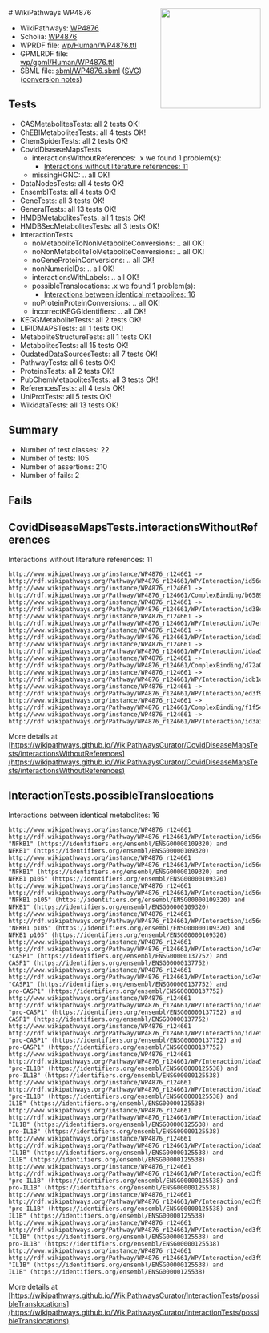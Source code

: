 <img style="float: right; width: 200px" src="../logo.png" />
# WikiPathways WP4876

* WikiPathways: [WP4876](https://identifiers.org/wikipathways:WP4876)
* Scholia: [WP4876](https://scholia.toolforge.org/wikipathways/WP4876)
* WPRDF file: [wp/Human/WP4876.ttl](../wp/Human/WP4876.ttl)
* GPMLRDF file: [wp/gpml/Human/WP4876.ttl](../wp/gpml/Human/WP4876.ttl)
* SBML file: [sbml/WP4876.sbml](../sbml/WP4876.sbml) ([SVG](../sbml/WP4876.svg)) ([conversion notes](../sbml/WP4876.txt))

## Tests
* CASMetabolitesTests: all 2 tests OK!
* ChEBIMetabolitesTests: all 4 tests OK!
* ChemSpiderTests: all 2 tests OK!
* CovidDiseaseMapsTests
    * interactionsWithoutReferences: .x we found 1 problem(s):
        * [Interactions without literature references: 11](#9701cce2)
    * missingHGNC: .. all OK!
* DataNodesTests: all 4 tests OK!
* EnsemblTests: all 4 tests OK!
* GeneTests: all 3 tests OK!
* GeneralTests: all 13 tests OK!
* HMDBMetabolitesTests: all 1 tests OK!
* HMDBSecMetabolitesTests: all 3 tests OK!
* InteractionTests
    * noMetaboliteToNonMetaboliteConversions: .. all OK!
    * noNonMetaboliteToMetaboliteConversions: .. all OK!
    * noGeneProteinConversions: .. all OK!
    * nonNumericIDs: .. all OK!
    * interactionsWithLabels: .. all OK!
    * possibleTranslocations: .x we found 1 problem(s):
        * [Interactions between identical metabolites: 16](#dc76dff2)
    * noProteinProteinConversions: .. all OK!
    * incorrectKEGGIdentifiers: .. all OK!
* KEGGMetaboliteTests: all 2 tests OK!
* LIPIDMAPSTests: all 1 tests OK!
* MetaboliteStructureTests: all 1 tests OK!
* MetabolitesTests: all 15 tests OK!
* OudatedDataSourcesTests: all 7 tests OK!
* PathwayTests: all 6 tests OK!
* ProteinsTests: all 2 tests OK!
* PubChemMetabolitesTests: all 3 tests OK!
* ReferencesTests: all 4 tests OK!
* UniProtTests: all 5 tests OK!
* WikidataTests: all 13 tests OK!


## Summary

* Number of test classes: 22
* Number of tests: 105
* Number of assertions: 210
* Number of fails: 2

## Fails

<a name="9701cce2" />

## CovidDiseaseMapsTests.interactionsWithoutReferences

Interactions without literature references: 11
```
http://www.wikipathways.org/instance/WP4876_r124661 -> http://rdf.wikipathways.org/Pathway/WP4876_r124661/WP/Interaction/id56c2671f
http://www.wikipathways.org/instance/WP4876_r124661 -> http://rdf.wikipathways.org/Pathway/WP4876_r124661/ComplexBinding/b6589
http://www.wikipathways.org/instance/WP4876_r124661 -> http://rdf.wikipathways.org/Pathway/WP4876_r124661/WP/Interaction/id38c72c84
http://www.wikipathways.org/instance/WP4876_r124661 -> http://rdf.wikipathways.org/Pathway/WP4876_r124661/WP/Interaction/id7ef1c6cf
http://www.wikipathways.org/instance/WP4876_r124661 -> http://rdf.wikipathways.org/Pathway/WP4876_r124661/WP/Interaction/idad3dc034
http://www.wikipathways.org/instance/WP4876_r124661 -> http://rdf.wikipathways.org/Pathway/WP4876_r124661/WP/Interaction/idaa5a11ed
http://www.wikipathways.org/instance/WP4876_r124661 -> http://rdf.wikipathways.org/Pathway/WP4876_r124661/ComplexBinding/d72a0
http://www.wikipathways.org/instance/WP4876_r124661 -> http://rdf.wikipathways.org/Pathway/WP4876_r124661/WP/Interaction/idb1ca554
http://www.wikipathways.org/instance/WP4876_r124661 -> http://rdf.wikipathways.org/Pathway/WP4876_r124661/WP/Interaction/ed3f9
http://www.wikipathways.org/instance/WP4876_r124661 -> http://rdf.wikipathways.org/Pathway/WP4876_r124661/ComplexBinding/f1f54
http://www.wikipathways.org/instance/WP4876_r124661 -> http://rdf.wikipathways.org/Pathway/WP4876_r124661/WP/Interaction/id3a35678b
```

More details at [https://wikipathways.github.io/WikiPathwaysCurator/CovidDiseaseMapsTests/interactionsWithoutReferences](https://wikipathways.github.io/WikiPathwaysCurator/CovidDiseaseMapsTests/interactionsWithoutReferences)

<a name="dc76dff2" />

## InteractionTests.possibleTranslocations

Interactions between identical metabolites: 16
```
http://www.wikipathways.org/instance/WP4876_r124661 http://rdf.wikipathways.org/Pathway/WP4876_r124661/WP/Interaction/id56c2671f "NFKB1" (https://identifiers.org/ensembl/ENSG00000109320) and 
NFKB1" (https://identifiers.org/ensembl/ENSG00000109320)
http://www.wikipathways.org/instance/WP4876_r124661 http://rdf.wikipathways.org/Pathway/WP4876_r124661/WP/Interaction/id56c2671f "NFKB1" (https://identifiers.org/ensembl/ENSG00000109320) and 
NFKB1 p105" (https://identifiers.org/ensembl/ENSG00000109320)
http://www.wikipathways.org/instance/WP4876_r124661 http://rdf.wikipathways.org/Pathway/WP4876_r124661/WP/Interaction/id56c2671f "NFKB1 p105" (https://identifiers.org/ensembl/ENSG00000109320) and 
NFKB1" (https://identifiers.org/ensembl/ENSG00000109320)
http://www.wikipathways.org/instance/WP4876_r124661 http://rdf.wikipathways.org/Pathway/WP4876_r124661/WP/Interaction/id56c2671f "NFKB1 p105" (https://identifiers.org/ensembl/ENSG00000109320) and 
NFKB1 p105" (https://identifiers.org/ensembl/ENSG00000109320)
http://www.wikipathways.org/instance/WP4876_r124661 http://rdf.wikipathways.org/Pathway/WP4876_r124661/WP/Interaction/id7ef1c6cf "CASP1" (https://identifiers.org/ensembl/ENSG00000137752) and 
CASP1" (https://identifiers.org/ensembl/ENSG00000137752)
http://www.wikipathways.org/instance/WP4876_r124661 http://rdf.wikipathways.org/Pathway/WP4876_r124661/WP/Interaction/id7ef1c6cf "CASP1" (https://identifiers.org/ensembl/ENSG00000137752) and 
pro-CASP1" (https://identifiers.org/ensembl/ENSG00000137752)
http://www.wikipathways.org/instance/WP4876_r124661 http://rdf.wikipathways.org/Pathway/WP4876_r124661/WP/Interaction/id7ef1c6cf "pro-CASP1" (https://identifiers.org/ensembl/ENSG00000137752) and 
CASP1" (https://identifiers.org/ensembl/ENSG00000137752)
http://www.wikipathways.org/instance/WP4876_r124661 http://rdf.wikipathways.org/Pathway/WP4876_r124661/WP/Interaction/id7ef1c6cf "pro-CASP1" (https://identifiers.org/ensembl/ENSG00000137752) and 
pro-CASP1" (https://identifiers.org/ensembl/ENSG00000137752)
http://www.wikipathways.org/instance/WP4876_r124661 http://rdf.wikipathways.org/Pathway/WP4876_r124661/WP/Interaction/idaa5a11ed "pro-IL1B" (https://identifiers.org/ensembl/ENSG00000125538) and 
pro-IL1B" (https://identifiers.org/ensembl/ENSG00000125538)
http://www.wikipathways.org/instance/WP4876_r124661 http://rdf.wikipathways.org/Pathway/WP4876_r124661/WP/Interaction/idaa5a11ed "pro-IL1B" (https://identifiers.org/ensembl/ENSG00000125538) and 
IL1B" (https://identifiers.org/ensembl/ENSG00000125538)
http://www.wikipathways.org/instance/WP4876_r124661 http://rdf.wikipathways.org/Pathway/WP4876_r124661/WP/Interaction/idaa5a11ed "IL1B" (https://identifiers.org/ensembl/ENSG00000125538) and 
pro-IL1B" (https://identifiers.org/ensembl/ENSG00000125538)
http://www.wikipathways.org/instance/WP4876_r124661 http://rdf.wikipathways.org/Pathway/WP4876_r124661/WP/Interaction/idaa5a11ed "IL1B" (https://identifiers.org/ensembl/ENSG00000125538) and 
IL1B" (https://identifiers.org/ensembl/ENSG00000125538)
http://www.wikipathways.org/instance/WP4876_r124661 http://rdf.wikipathways.org/Pathway/WP4876_r124661/WP/Interaction/ed3f9 "pro-IL1B" (https://identifiers.org/ensembl/ENSG00000125538) and 
pro-IL1B" (https://identifiers.org/ensembl/ENSG00000125538)
http://www.wikipathways.org/instance/WP4876_r124661 http://rdf.wikipathways.org/Pathway/WP4876_r124661/WP/Interaction/ed3f9 "pro-IL1B" (https://identifiers.org/ensembl/ENSG00000125538) and 
IL1B" (https://identifiers.org/ensembl/ENSG00000125538)
http://www.wikipathways.org/instance/WP4876_r124661 http://rdf.wikipathways.org/Pathway/WP4876_r124661/WP/Interaction/ed3f9 "IL1B" (https://identifiers.org/ensembl/ENSG00000125538) and 
pro-IL1B" (https://identifiers.org/ensembl/ENSG00000125538)
http://www.wikipathways.org/instance/WP4876_r124661 http://rdf.wikipathways.org/Pathway/WP4876_r124661/WP/Interaction/ed3f9 "IL1B" (https://identifiers.org/ensembl/ENSG00000125538) and 
IL1B" (https://identifiers.org/ensembl/ENSG00000125538)
```

More details at [https://wikipathways.github.io/WikiPathwaysCurator/InteractionTests/possibleTranslocations](https://wikipathways.github.io/WikiPathwaysCurator/InteractionTests/possibleTranslocations)

